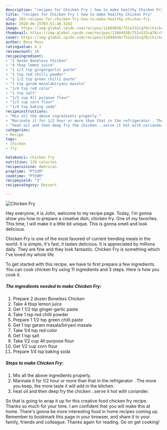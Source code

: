 ```yaml
---
description: "recipes for Chicken Fry | how to make healthy Chicken Fry"
title: "recipes for Chicken Fry | how to make healthy Chicken Fry"
slug: 303-recipes-for-chicken-fry-how-to-make-healthy-chicken-fry
date: 2020-06-15T03:51:40.516Z
image: https://img-global.cpcdn.com/recipes/11604930/751x532cq70/chicken-fry-recipe-main-photo.jpg
thumbnail: https://img-global.cpcdn.com/recipes/11604930/751x532cq70/chicken-fry-recipe-main-photo.jpg
cover: https://img-global.cpcdn.com/recipes/11604930/751x532cq70/chicken-fry-recipe-main-photo.jpg
author: Rosa Ross
ratingvalue: 4.1
reviewcount: 10
recipeingredient:
- "2 dozen Boneless Chicken"
- "4 tbsp lemon juice"
- "1 1/2 tsp gingergarlic paste"
- "1 tsp red chilli powder"
- "1 1/2 tsp green chilli paste"
- "1 tsp garam masalabiryani masala"
- "1/4 tsp red color"
- "1 tsp salt"
- "1/2 cup All purpose flour"
- "1/2 cup corn flour"
- "1/4 tsp baking soda"
recipeinstructions:
- "Mix all the above ingredients properly."
- "Marinate it for 1/2 hour or more than that in the refrigerator . The more you keep, the more taste it will add in the kitchen."
- "heat oil and then deep fry the chicken ..serve it hot with coriander."
categories:
- Recipe
tags:
- chicken
- fry

katakunci: chicken fry 
nutrition: 120 calories
recipecuisine: American
preptime: "PT32M"
cooktime: "PT59M"
recipeyield: "3"
recipecategory: Dessert

---
```



![Chicken Fry](https://img-global.cpcdn.com/recipes/11604930/751x532cq70/chicken-fry-recipe-main-photo.jpg)

Hey everyone, it is John, welcome to my recipe page. Today, I'm gonna show you how to prepare a creative dish, chicken fry. One of my favorites. This time, I will make it a little bit unique. This is gonna smell and look delicious.



Chicken Fry is one of the most favored of current trending meals in the world. It is simple, it's fast, it tastes delicious. It is appreciated by millions daily. They are fine and they look fantastic. Chicken Fry is something which I've loved my whole life.


To get started with this recipe, we have to first prepare a few ingredients. You can cook chicken fry using 11 ingredients and 3 steps. Here is how you cook it.

<!--inarticleads1-->

##### The ingredients needed to make Chicken Fry:

1. Prepare 2 dozen Boneless Chicken
1. Take 4 tbsp lemon juice
1. Get 1 1/2 tsp ginger-garlic paste
1. Take 1 tsp red chilli powder
1. Prepare 1 1/2 tsp green chilli paste
1. Get 1 tsp garam masala/biryani masala
1. Take 1/4 tsp red color
1. Get 1 tsp salt
1. Take 1/2 cup All purpose flour
1. Get 1/2 cup corn flour
1. Prepare 1/4 tsp baking soda




<!--inarticleads2-->

##### Steps to make Chicken Fry:

1. Mix all the above ingredients properly.
1. Marinate it for 1/2 hour or more than that in the refrigerator . The more you keep, the more taste it will add in the kitchen.
1. heat oil and then deep fry the chicken ..serve it hot with coriander.




So that is going to wrap it up for this creative food chicken fry recipe. Thanks so much for your time. I am confident that you will make this at home. There's gonna be more interesting food in home recipes coming up. Remember to bookmark this page in your browser, and share it to your family, friends and colleague. Thanks again for reading. Go on get cooking!
